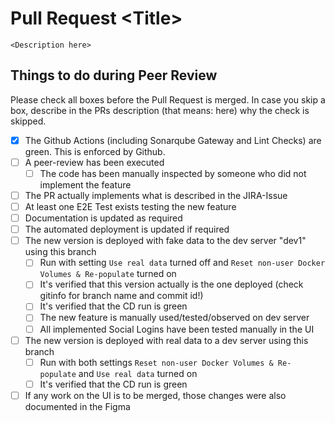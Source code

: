 # Pull Request \<Title>
`<Description here>`
## Things to do during Peer Review
Please check all boxes before the Pull Request is merged. In case you skip a box, describe in the PRs description (that means: here) why the check is skipped.
- [x] The Github Actions (including Sonarqube Gateway and Lint Checks) are green. This is enforced by Github. 
- [ ] A peer-review has been executed
  - [ ] The code has been manually inspected by someone who did not implement the feature
- [ ] The PR actually implements what is described in the JIRA-Issue
- [ ] At least one E2E Test exists testing the new feature
- [ ] Documentation is updated as required
- [ ] The automated deployment is updated if required
- [ ] The new version is deployed with fake data to the dev server "dev1" using this branch
  - [ ] Run with setting `Use real data` turned off and `Reset non-user Docker Volumes & Re-populate` turned on 
  - [ ] It's verified that this version actually is the one deployed (check gitinfo for branch name and commit id!)
  - [ ] It's verified that the CD run is green
  - [ ] The new feature is manually used/tested/observed on dev server
  - [ ] All implemented Social Logins have been tested manually in the UI
- [ ] The new version is deployed with real data to a dev server using this branch
  - [ ] Run with both settings `Reset non-user Docker Volumes & Re-populate` and `Use real data` turned on
  - [ ] It's verified that the CD run is green
- [ ] If any work on the UI is to be merged, those changes were also documented in the Figma